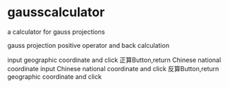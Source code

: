 # gausscalculator
a calculator for gauss projections

gauss projection positive operator and back calculation

input geographic coordinate and click 正算Button,return Chinese national coordinate
input Chinese national coordinate and click 反算Button,return geographic coordinate and click
